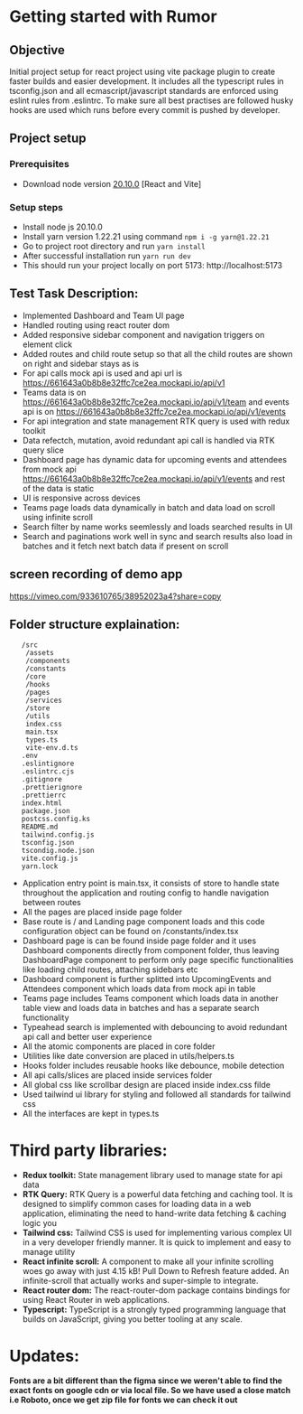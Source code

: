 # Getting started with Rumor

## Objective
Initial project setup for react project using vite package plugin to create faster builds and easier development. It includes all the typescript rules in tsconfig.json and all ecmascript/javascript standards are enforced using eslint rules from .eslintrc. To make sure all best practises are followed husky hooks are used which runs before every commit is pushed by developer.

## Project setup
### Prerequisites
- Download node version [20.10.0](https://nodejs.org/en/blog/release/v20.10.0) [React and Vite]

### Setup steps
- Install node js 20.10.0
- Install yarn version 1.22.21 using command `npm i -g yarn@1.22.21`
- Go to project root directory and run `yarn install`
- After successful installation run `yarn run dev`
- This should run your project locally on port 5173: http://localhost:5173

## Test Task Description:

- Implemented Dashboard and Team UI page 
- Handled routing using react router dom 
- Added responsive sidebar component and navigation triggers on element click
- Added routes and child route setup so that all the child routes are shown on right and sidebar stays as is
- For api calls mock api is used and api url is https://661643a0b8b8e32ffc7ce2ea.mockapi.io/api/v1
- Teams data is on https://661643a0b8b8e32ffc7ce2ea.mockapi.io/api/v1/team and events api is on https://661643a0b8b8e32ffc7ce2ea.mockapi.io/api/v1/events
- For api integration and state management RTK query is used with redux toolkit
- Data refectch, mutation, avoid redundant api call is handled via RTK query slice 
- Dashboard page has dynamic data for upcoming events and attendees from mock api https://661643a0b8b8e32ffc7ce2ea.mockapi.io/api/v1/events and rest of the data is static
- UI is responsive across devices 
- Teams page loads data dynamically in batch and data load on scroll using infinite scroll
- Search filter by name works seemlessly and loads searched results in UI
- Search and paginations work well in sync and search results also load in batches and it fetch next batch data if present on scroll

## screen recording of demo app
https://vimeo.com/933610765/38952023a4?share=copy

## Folder structure explaination:
```
   /src
    /assets
    /components
    /constants
    /core
    /hooks
    /pages
    /services
    /store
    /utils
    index.css
    main.tsx
    types.ts
    vite-env.d.ts
   .env
   .eslintignore
   .eslintrc.cjs
   .gitignore
   .prettierignore
   .prettierrc
   index.html
   package.json
   postcss.config.ks
   README.md
   tailwind.config.js
   tsconfig.json
   tscondig.node.json
   vite.config.js
   yarn.lock
```

- Application entry point is main.tsx, it consists of store to handle state throughout the application and routing config to handle navigation between routes
- All the pages are placed inside page folder 
- Base route is / and Landing page component loads and this code configuration object can be found on /constants/index.tsx
- Dashboard page is can be found inside page folder and it uses Dashboard components directly from component folder, thus leaving DashboardPage component to perform only page specific functionalities like loading child routes, attaching sidebars etc
- Dashboard component is further splitted into UpcomingEvents and Attendees component which loads data from mock api in table
- Teams page includes Teams component which loads data in another table view and loads data in batches and has a separate search functionality
- Typeahead search is implemented with debouncing to avoid redundant api call and better user experience
- All the atomic components are placed in core folder
- Utilities like date conversion are placed in utils/helpers.ts
- Hooks folder includes reusable hooks like debounce, mobile detection
- All api calls/slices are placed inside services folder
- All global css like scrollbar design are placed inside index.css filde
- Used tailwind ui library for styling and followed all standards for tailwind css
- All the interfaces are kept in types.ts

# Third party libraries:

- **Redux toolkit:** State management library used to manage state for api data
- **RTK Query:** RTK Query is a powerful data fetching and caching tool. It is designed to simplify common cases for loading data in a web application, eliminating the need to hand-write data fetching & caching logic you
- **Tailwind css:** Tailwind CSS is used for implementing various complex UI in a very developer friendly manner. It is quick to implement and easy to manage utility
- **React infinite scroll:** A component to make all your infinite scrolling woes go away with just 4.15 kB! Pull Down to Refresh feature added. An infinite-scroll that actually works and super-simple to integrate.
- **React router dom:** The react-router-dom package contains bindings for using React Router in web applications.
- **Typescript:** TypeScript is a strongly typed programming language that builds on JavaScript, giving you better tooling at any scale.

# Updates:

**Fonts are a bit different than the figma since we weren't able to find the exact fonts on google cdn or via local file. So we have used a close match i.e Roboto, once we get zip file for fonts we can check it out**
